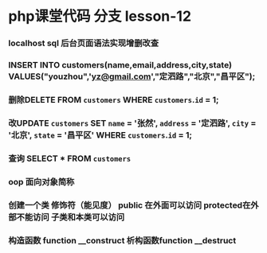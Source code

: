 #  php课堂代码 分支 lesson-12

### localhost sql 后台页面语法实现增删改查

### INSERT INTO customers(name,email,address,city,state) VALUES("youzhou",'yz@gmail.com',"定泗路","北京","昌平区");


###  删除DELETE FROM `customers` WHERE `customers`.`id` = 1;


###  改UPDATE `customers` SET `name` = '张然', `address` = '定泗路', `city` = '北京', `state` = '昌平区' WHERE `customers`.`id` = 1;


### 查询 SELECT * FROM `customers`

### oop 面向对象简称
###   创建一个类  修饰符（能见度）  public 在外面可以访问  protected在外部不能访问 子类和本类可以访问

### 构造函数 function  __construct 析构函数function __destruct

